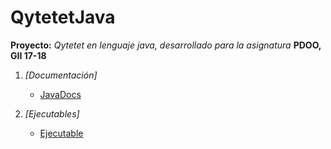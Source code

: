 # QytetetJava

**Proyecto:** 
*Qytetet en lenguaje java, desarrollado para la asignatura* **PDOO, GII 17-18** 

1. *[Documentación]*
	* [JavaDocs](QytetetJava)
  
2. *[Ejecutables]*
	* [Ejecutable](QytetetJava\dist) 


